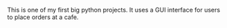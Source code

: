 This is one of my first big python projects. It uses a GUI interface for users to place orders at a cafe.
